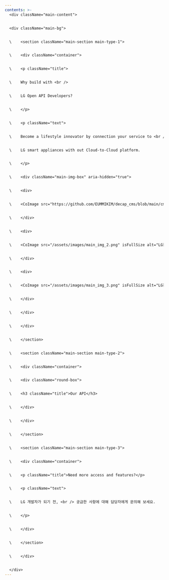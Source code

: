```yaml
---
contents: >-
  <div className="main-content">


  <div className="main-bg">


  \    <section className="main-section main-type-1">


  \    <div className="container">


  \    <p className="title">


  \    Why build with <br />


  \    LG Open API Developers?


  \    </p>


  \    <p className="text">


  \    Become a lifestyle innovator by connection your service to <br />


  \    LG smart appliances with out Cloud-to-Cloud platform.


  \    </p>


  \    <div className="main-img-box" aria-hidden="true">


  \    <div>


  \    <CoImage src="https://github.com/EUMMIKIM/decap_cms/blob/main/cmsPublic/assets/images/main_img_1.png?raw=true" isFullSize alt="LG전자" />


  \    </div>


  \    <div>


  \    <CoImage src="/assets/images/main_img_2.png" isFullSize alt="LG전자" />


  \    </div>


  \    <div>


  \    <CoImage src="/assets/images/main_img_3.png" isFullSize alt="LG전자" />


  \    </div>


  \    </div>


  \    </div>


  \    </section>


  \    <section className="main-section main-type-2">


  \    <div className="container">


  \    <div className="round-box">


  \    <h3 className="title">Our API</h3>


  \    </div>


  \    </div>


  \    </section>


  \    <section className="main-section main-type-3">


  \    <div className="container">


  \    <p className="title">Need more access and features?</p>


  \    <p className="text">


  \    LG 개발자가 되기 전, <br /> 궁금한 사항에 대해 담당자에게 문의해 보세요.


  \    </p>


  \    </div>


  \    </section>


  \    </div>


  </div>
---
```

